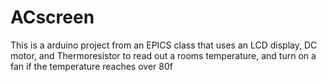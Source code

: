 # ACscreen
This is a arduino project from an EPICS class that uses an LCD display, DC motor, and Thermoresistor to read out a rooms temperature, and turn on a fan if the temperature reaches over 80f 
